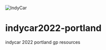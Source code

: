 ![IndyCar](https://upload.wikimedia.org/wikipedia/en/thumb/b/bb/INDYCAR_logo.svg/2560px-INDYCAR_logo.svg.png)


# indycar2022-portland
indycar 2022 portland gp resources
